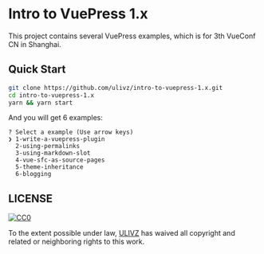 # Intro to VuePress 1.x

This project contains several VuePress examples, which is for 3th VueConf CN in Shanghai.

## Quick Start 

```bash
git clone https://github.com/ulivz/intro-to-vuepress-1.x.git
cd intro-to-vuepress-1.x
yarn && yarn start
```

And you will get 6 examples:

```
? Select a example (Use arrow keys)
❯ 1-write-a-vuepress-plugin
  2-using-permalinks
  3-using-markdown-slot
  4-vue-sfc-as-source-pages
  5-theme-inheritance
  6-blogging
```

## LICENSE

[![CC0](http://mirrors.creativecommons.org/presskit/buttons/88x31/svg/cc-zero.svg)](https://creativecommons.org/publicdomain/zero/1.0/)

To the extent possible under law, [ULIVZ](https://github.com/ulivz) has waived all copyright and related or neighboring rights to this work.
